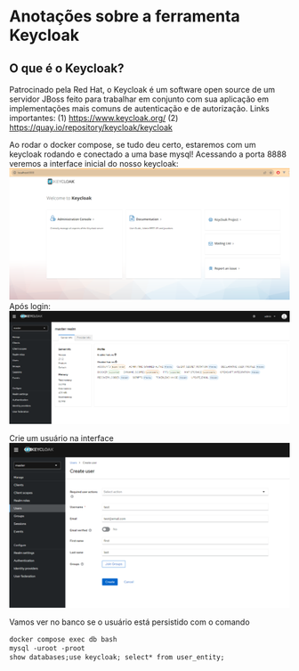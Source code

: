# Anotações sobre a ferramenta Keycloak

## O que é o Keycloak?
Patrocinado pela Red Hat, o Keycloak é um software open source de um servidor JBoss feito para trabalhar em conjunto com sua aplicação em implementações mais comuns de autenticação e de autorização. Links importantes:
(1) https://www.keycloak.org/
(2) https://quay.io/repository/keycloak/keycloak

Ao rodar o docker compose, se tudo deu certo, estaremos com um keycloak rodando e conectado a uma base mysql! Acessando a porta 8888 veremos a interface inicial do nosso keycloak:
![Alt text](image.png)
Após login:
![Alt text](image-1.png)

Crie um usuário na interface
![Alt text](image-2.png)


Vamos ver no banco se o usuário está persistido com o comando
``` 
docker compose exec db bash
mysql -uroot -proot
show databases;use keycloak; select* from user_entity;
```